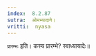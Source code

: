 ```yaml
---
index:  8.2.87
sutra:  ओमभ्यादाने।
vritti:  nyasa
---
```


`प्रारम्भः` इति। कस्य प्रारम्भे? स्वाध्यायादेः॥
